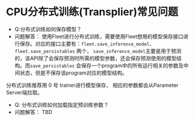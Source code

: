 # CPU分布式训练(Transplier)常见问题

- Q:分布式训练如何保存模型？
- 问题解答：
使用Fleet进行分布式训练，需要使用Fleet想用的模型保存接口进行保存。对应的接口主要有：`fleet.save_inference_model`、`fleet.save_persistables` 两个， `save_inference_model`主要是用于预测的，该API除了会保存预测时所需的模型参数，还会保存预测使用的模型结构。而`save_persistables` 会保存一个program中的所有运行相关的参数及中间状态，但是不保存该program对应的模型结构。

分布式训练推荐用 0 号 trainer进行模型保存， 相应的参数都会从Parameter Server端拉取。


- Q: 分布式训练如何加载指定预训练参数？
- 问题解答：
TBD


